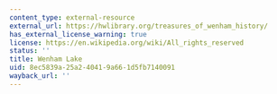 ```yaml
---
content_type: external-resource
external_url: https://hwlibrary.org/treasures_of_wenham_history/
has_external_license_warning: true
license: https://en.wikipedia.org/wiki/All_rights_reserved
status: ''
title: Wenham Lake
uid: 8ec5839a-25a2-4041-9a66-1d5fb7140091
wayback_url: ''
---
```

